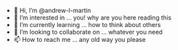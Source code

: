 - 👋 Hi, I’m @andrew-l-martin
- 👀 I’m interested in ... you! why are you here reading this
- 🌱 I’m currently learning ... how to think about others
- 💞️ I’m looking to collaborate on ... whatever you need
- 📫 How to reach me ... any old way you please

<!---
andrew-l-martin/andrew-l-martin is a ✨ special ✨ repository because its `README.md` (this file) appears on your GitHub profile.
You can click the Preview link to take a look at your changes.
--->

